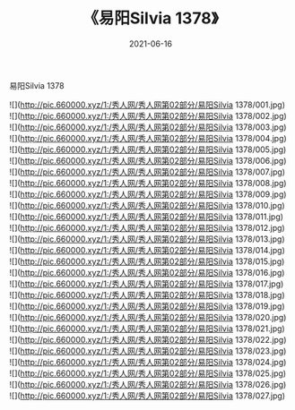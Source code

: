 ﻿---
layout: post
title:  《易阳Silvia 1378》
date:   2021-06-16
img: http://pic.660000.xyz/1:/秀人网/秀人网第02部分/易阳Silvia 1378/000.jpg
categories: [美女, 清纯, 唯美]
---

易阳Silvia 1378

  ![](http://pic.660000.xyz/1:/秀人网/秀人网第02部分/易阳Silvia 1378/001.jpg) <br> ![](http://pic.660000.xyz/1:/秀人网/秀人网第02部分/易阳Silvia 1378/002.jpg) <br> ![](http://pic.660000.xyz/1:/秀人网/秀人网第02部分/易阳Silvia 1378/003.jpg) <br> ![](http://pic.660000.xyz/1:/秀人网/秀人网第02部分/易阳Silvia 1378/004.jpg) <br> ![](http://pic.660000.xyz/1:/秀人网/秀人网第02部分/易阳Silvia 1378/005.jpg) <br> ![](http://pic.660000.xyz/1:/秀人网/秀人网第02部分/易阳Silvia 1378/006.jpg) <br> ![](http://pic.660000.xyz/1:/秀人网/秀人网第02部分/易阳Silvia 1378/007.jpg) <br> ![](http://pic.660000.xyz/1:/秀人网/秀人网第02部分/易阳Silvia 1378/008.jpg) <br> ![](http://pic.660000.xyz/1:/秀人网/秀人网第02部分/易阳Silvia 1378/009.jpg) <br> ![](http://pic.660000.xyz/1:/秀人网/秀人网第02部分/易阳Silvia 1378/010.jpg) <br> ![](http://pic.660000.xyz/1:/秀人网/秀人网第02部分/易阳Silvia 1378/011.jpg) <br> ![](http://pic.660000.xyz/1:/秀人网/秀人网第02部分/易阳Silvia 1378/012.jpg) <br> ![](http://pic.660000.xyz/1:/秀人网/秀人网第02部分/易阳Silvia 1378/013.jpg) <br> ![](http://pic.660000.xyz/1:/秀人网/秀人网第02部分/易阳Silvia 1378/014.jpg) <br> ![](http://pic.660000.xyz/1:/秀人网/秀人网第02部分/易阳Silvia 1378/015.jpg) <br> ![](http://pic.660000.xyz/1:/秀人网/秀人网第02部分/易阳Silvia 1378/016.jpg) <br> ![](http://pic.660000.xyz/1:/秀人网/秀人网第02部分/易阳Silvia 1378/017.jpg) <br> ![](http://pic.660000.xyz/1:/秀人网/秀人网第02部分/易阳Silvia 1378/018.jpg) <br> ![](http://pic.660000.xyz/1:/秀人网/秀人网第02部分/易阳Silvia 1378/019.jpg) <br> ![](http://pic.660000.xyz/1:/秀人网/秀人网第02部分/易阳Silvia 1378/020.jpg) <br> ![](http://pic.660000.xyz/1:/秀人网/秀人网第02部分/易阳Silvia 1378/021.jpg) <br> ![](http://pic.660000.xyz/1:/秀人网/秀人网第02部分/易阳Silvia 1378/022.jpg) <br> ![](http://pic.660000.xyz/1:/秀人网/秀人网第02部分/易阳Silvia 1378/023.jpg) <br> ![](http://pic.660000.xyz/1:/秀人网/秀人网第02部分/易阳Silvia 1378/024.jpg) <br> ![](http://pic.660000.xyz/1:/秀人网/秀人网第02部分/易阳Silvia 1378/025.jpg) <br> ![](http://pic.660000.xyz/1:/秀人网/秀人网第02部分/易阳Silvia 1378/026.jpg) <br> ![](http://pic.660000.xyz/1:/秀人网/秀人网第02部分/易阳Silvia 1378/027.jpg) <br>